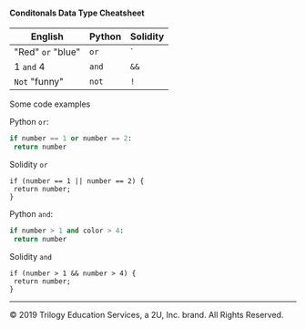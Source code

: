 #### Conditonals Data Type Cheatsheet

English             | Python   | Solidity
--------------------|----------|---------
 "Red" `or` "blue"  | `or`     | `||`
   1 `and` 4        | `and`    |  `&&`
 `Not` "funny"      | `not`    | `!`

Some code examples

Python `or`:

 ```python
if number == 1 or number == 2:
  return number
 ```

Solidity `or`

 ```solidity
if (number == 1 || number == 2) {
  return number;
}
 ```

 Python `and`:

 ```python
if number > 1 and color > 4:
  return number
 ```

Solidity `and`

 ```solidity
if (number > 1 && number > 4) {
  return number;
}
 ```

---
© 2019 Trilogy Education Services, a 2U, Inc. brand. All Rights Reserved.
